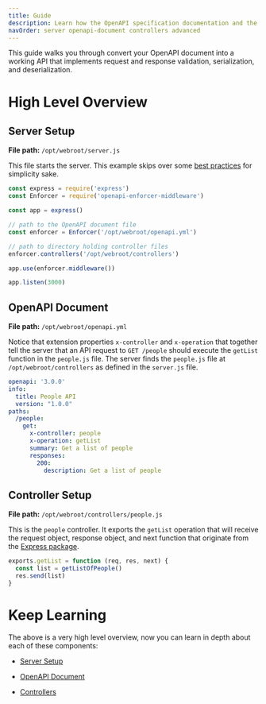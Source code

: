 ```yaml
---
title: Guide
description: Learn how the OpenAPI specification documentation and the OpenAPI Enforcer Middleware work together to make creating honest API's easy.
navOrder: server openapi-document controllers advanced
---
```


This guide walks you through convert your OpenAPI document into a working API that implements request and response validation, serialization, and deserialization.

# High Level Overview

## Server Setup 

**File path:** `/opt/webroot/server.js`

This file starts the server. This example skips over some [best practices](server.md) for simplicity sake.

```js
const express = require('express')
const Enforcer = require('openapi-enforcer-middleware')

const app = express()

// path to the OpenAPI document file
const enforcer = Enforcer('/opt/webroot/openapi.yml')

// path to directory holding controller files
enforcer.controllers('/opt/webroot/controllers')

app.use(enforcer.middleware())

app.listen(3000)
```

## OpenAPI Document

**File path:** `/opt/webroot/openapi.yml`

Notice that extension properties `x-controller` and `x-operation` that together tell the server that an API request to `GET /people` should execute the `getList` function in the `people.js` file. The server finds the `people.js` file at `/opt/webroot/controllers` as defined in the `server.js` file.

```yml
openapi: '3.0.0'
info:
  title: People API
  version: "1.0.0"
paths:
  /people:
    get:
      x-controller: people
      x-operation: getList
      summary: Get a list of people
      responses:
        200:
          description: Get a list of people
```

## Controller Setup

**File path:** `/opt/webroot/controllers/people.js`

This is the `people` controller. It exports the `getList` operation that will receive the request object, response object, and next function that originate from the [Express package](https://expressjs.com).

```js
exports.getList = function (req, res, next) {
  const list = getListOfPeople()
  res.send(list)
}
```

# Keep Learning

The above is a very high level overview, now you can learn in depth about each of these components:

- [Server Setup](server.md)

- [OpenAPI Document](openapi-document.md)

- [Controllers](controllers.md)
